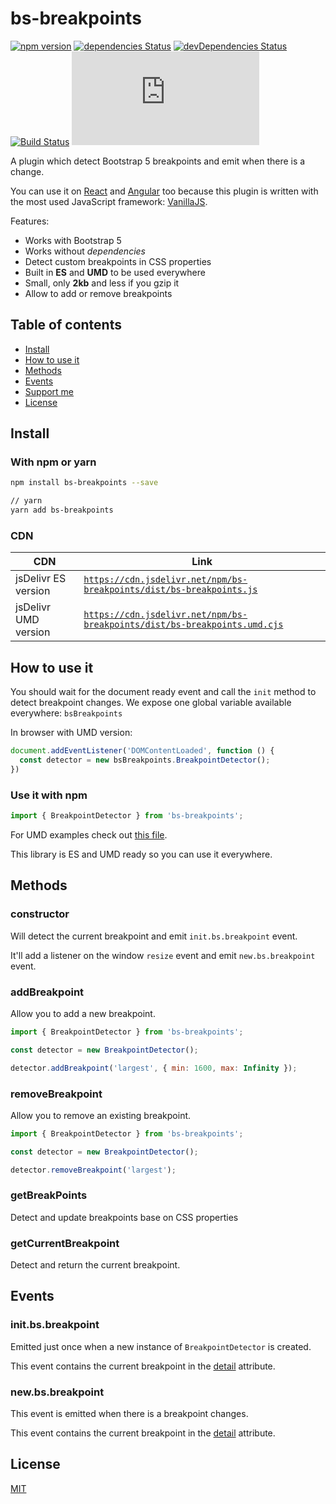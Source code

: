 # bs-breakpoints

[![npm version](https://img.shields.io/npm/v/bs-breakpoints.svg)](https://www.npmjs.com/package/bs-breakpoints)
[![dependencies Status](https://img.shields.io/david/Johann-S/bs-breakpoints.svg)](https://david-dm.org/Johann-S/bs-breakpoints)
[![devDependencies Status](https://img.shields.io/david/dev/Johann-S/bs-breakpoints.svg)](https://david-dm.org/Johann-S/bs-breakpoints?type=dev)
[![Build Status](https://github.com/Johann-S/bs-breakpoints/workflows/Tests/badge.svg)](https://github.com/Johann-S/bs-breakpoints/actions?workflow=Tests)
[![JS gzip size](https://img.badgesize.io/Johann-S/bs-breakpoints/master/dist/bs-breakpoints.min.js?compression=gzip&label=JS+gzip+size)](https://github.com/Johann-S/bs-breakpoints/tree/master/dist/bs-breakpoints.min.js)

A plugin which detect Bootstrap 5 breakpoints and emit when there is a change.

You can use it on [React](https://stackblitz.com/edit/bs-breakpoints-react) and [Angular](https://stackblitz.com/edit/bs-breakpoints-angular) too because this plugin is written with the most used JavaScript framework: [VanillaJS](http://vanilla-js.com/).

Features:

- Works with Bootstrap 5
- Works without *dependencies*
- Detect custom breakpoints in CSS properties
- Built in **ES** and **UMD** to be used everywhere
- Small, only **2kb** and less if you gzip it
- Allow to add or remove breakpoints

## Table of contents

- [Install](#install)
- [How to use it](#how-to-use-it)
- [Methods](#methods)
- [Events](#events)
- [Support me](#support-me)
- [License](#license)

## Install

### With npm or yarn

```sh
npm install bs-breakpoints --save

// yarn
yarn add bs-breakpoints
```

### CDN

CDN | Link
------------ | -------------
jsDelivr ES version | [`https://cdn.jsdelivr.net/npm/bs-breakpoints/dist/bs-breakpoints.js`](https://cdn.jsdelivr.net/npm/bs-breakpoints/dist/bs-breakpoints.js)
jsDelivr UMD version | [`https://cdn.jsdelivr.net/npm/bs-breakpoints/dist/bs-breakpoints.umd.cjs`](https://cdn.jsdelivr.net/npm/bs-breakpoints/dist/bs-breakpoints.umd.cjs)

## How to use it

You should wait for the document ready event and call the `init` method to detect breakpoint changes.
We expose one global variable available everywhere: `bsBreakpoints`

In browser with UMD version:
```js
document.addEventListener('DOMContentLoaded', function () {
  const detector = new bsBreakpoints.BreakpointDetector();
})
```

### Use it with npm

```js
import { BreakpointDetector } from 'bs-breakpoints';
```

For UMD examples check out [this file](https://github.com/Johann-S/bs-breakpoints/blob/master/tests/index.html).

This library is ES and UMD ready so you can use it everywhere.

## Methods

### constructor

Will detect the current breakpoint and emit `init.bs.breakpoint` event.

It'll add a listener on the window `resize` event and emit `new.bs.breakpoint` event.

### addBreakpoint

Allow you to add a new breakpoint.

```js
import { BreakpointDetector } from 'bs-breakpoints';

const detector = new BreakpointDetector();

detector.addBreakpoint('largest', { min: 1600, max: Infinity });
```

### removeBreakpoint

Allow you to remove an existing breakpoint.

```js
import { BreakpointDetector } from 'bs-breakpoints';

const detector = new BreakpointDetector();

detector.removeBreakpoint('largest');
```

### getBreakPoints

Detect and update breakpoints base on CSS properties

### getCurrentBreakpoint

Detect and return the current breakpoint.

## Events

### init.bs.breakpoint

Emitted just once when a new instance of `BreakpointDetector` is created.

This event contains the current breakpoint in the [detail](https://developer.mozilla.org/en-US/docs/Web/API/CustomEvent/detail) attribute.

### new.bs.breakpoint

This event is emitted when there is a breakpoint changes.

This event contains the current breakpoint in the [detail](https://developer.mozilla.org/en-US/docs/Web/API/CustomEvent/detail) attribute.

## License

[MIT](https://github.com/Johann-S/bs-breakpoints/blob/master/LICENSE)
